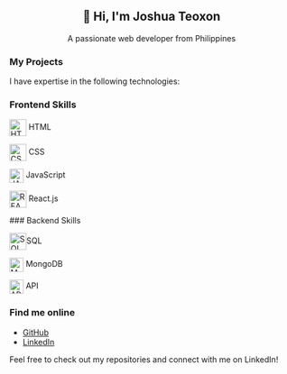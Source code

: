 <h2 align="center">👋 Hi, I'm Joshua Teoxon </h2>
<p align="center"> A passionate web developer from Philippines </p>

### My Projects 

I have expertise in the following technologies:
### Frontend Skills
<p><img align="center" src="https://www.svgrepo.com/show/452228/html-5.svg" height="30" width="30" alt="HTML"/> HTML </p>
<p><img align="center" src="https://www.svgrepo.com/show/303481/css-3-logo.svg" height="30" width="30" alt="CSS"/> CSS </p>
<p><img align="center" src="https://www.svgrepo.com/show/353925/javascript.svg" height="25" width="25" alt="JAVASCRIPT"/> JavaScript  </p>
<p><img align="center" src="https://www.svgrepo.com/show/493719/react-javascript-js-framework-facebook.svg" height="30" width="30" alt="REACT"/> React.js </p>
### Backend Skills
<p><img align="center" src="https://www.svgrepo.com/show/331761/sql-database-sql-azure.svg" height="30" width="30" alt="SQL"/>SQL </p>
<p><img align="center" src="https://www.svgrepo.com/show/439231/mongodb.svg" height="25" width="25" alt="MONGODB"/> MongoDB  </p>
<p><img align="center" src="https://www.svgrepo.com/show/261808/api.svg" height="25" width="25" alt="API"/> API </p>



### Find me online

- [GitHub](https://github.com/your-username)
- [LinkedIn](https://www.linkedin.com/in/your-linkedin-profile)

Feel free to check out my repositories and connect with me on LinkedIn!
